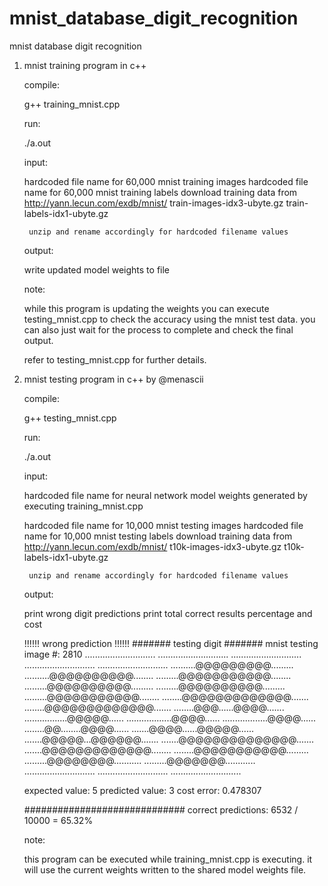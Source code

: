 # mnist_database_digit_recognition
mnist database digit recognition

1) mnist training program in c++
     
   compile:
   
      g++ training_mnist.cpp
    
   run:
   
      ./a.out  

   input:     
   
      hardcoded file name for 60,000 mnist training images
      hardcoded file name for 60,000 mnist training labels
      download training data from http://yann.lecun.com/exdb/mnist/
        train-images-idx3-ubyte.gz
        train-labels-idx1-ubyte.gz
        
        unzip and rename accordingly for hardcoded filename values
   
   output:
   
      write updated model weights to file
      
   note:
   
      while this program is updating the weights you can execute testing_mnist.cpp
      to check the accuracy using the mnist test data. you can also just wait for the 
      process to complete and check the final output. 

      refer to testing_mnist.cpp for further details.
      
      
      
2) mnist testing program in c++ by @menascii
     
   compile:
   
      g++ testing_mnist.cpp
    
   run:
   
      ./a.out  

   input: 
   
   	  hardcoded file name for neural network model weights
		generated by executing training_mnist.cpp

      hardcoded file name for 10,000 mnist testing images
      hardcoded file name for 10,000 mnist testing labels
      download training data from http://yann.lecun.com/exdb/mnist/
        t10k-images-idx3-ubyte.gz
        t10k-labels-idx1-ubyte.gz
        
        unzip and rename accordingly for hardcoded filename values
   
   output:
   
     print wrong digit predictions
     print total correct results percentage and cost

	!!!!!! wrong prediction !!!!!!
	####### testing digit #######
	mnist testing image #: 2810
	............................
	............................
	............................
	............................
	............................
	..........@@@@@@@@@.........
	..........@@@@@@@@@@........
	.........@@@@@@@@@@@........
	.........@@@@@@@@@@.........
	.........@@@@@@@@@@.........
	.........@@@@@@@@@@@........
	........@@@@@@@@@@@@@.......
	........@@@@@@@@@@@@@.......
	........@@@......@@@@.......
	.................@@@@@......
	..................@@@@......
	..................@@@@......
	........@@........@@@@......
	.......@@@@......@@@@@......
	.......@@@@@...@@@@@@.......
	.......@@@@@@@@@@@@@@.......
	.......@@@@@@@@@@@@@........
	........@@@@@@@@@@@.........
	.........@@@@@@@@...........
	.........@@@@@@@............
	............................
	............................
	............................

	expected value:  5
	predicted value: 3
	cost error:      0.478307

	#############################
	correct predictions: 6532 / 10000 = 65.32%
      
   note:
   
      this program can be executed while training_mnist.cpp is
      executing. it will use the current weights written to the shared
      model weights file.

